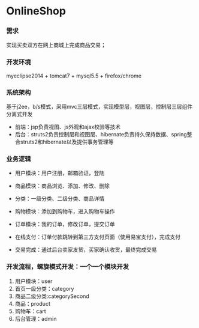 # OnlineShop

### 需求
实现买卖双方在网上商城上完成商品交易；

### 开发环境
myeclipse2014 + tomcat7 + mysql5.5 + firefox/chrome

### 系统架构
基于j2ee，b/s模式，采用mvc三层模式，实现模型层，视图层，控制层三层组件分离式开发
* 前端：jsp负责视图、js外观和ajax校验等技术
* 后台：struts2负责控制层和视图层、hibernate负责持久保持数据、spring整合struts2和hibernate以及提供事务管理等

### 业务逻辑

* 用户模块：用户注册，邮箱验证，登陆

* 商品模块：商品浏览、添加、修改、删除

* 分类：一级分类、二级分类、商品详情

* 购物模块：添加到购物车，进入购物车操作

* 订单模块：我的订单，修改订单，提交订单

* 在线支付：订单付款跳转到第三方支付页面（使用易宝支付），完成支付

* 交易完成：通过后台卖家发货，买家确认收货，最终完成交易

### 开发流程，螺旋模式开发：一个一个模块开发
1. 用户模块：user
2. 首页一级分类：category
3. 商品二级分类:categorySecond
4. 商品：product
5. 购物车：cart
6. 后台管理：admin
